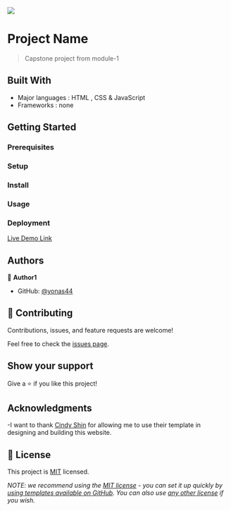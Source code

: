 ![](https://img.shields.io/badge/Microverse-blueviolet)

# Project Name

> Capstone project from module-1

## Built With

- Major languages : HTML , CSS & JavaScript
- Frameworks : none

## Getting Started

### Prerequisites

### Setup

### Install

### Usage

### Deployment

[Live Demo Link](https://yonas44.github.io/Microverse_capstone-1/)

## Authors

👤 **Author1**

- GitHub: [@yonas44](https://github.com/yonas44/Microverse_capstone-1)

## 🤝 Contributing

Contributions, issues, and feature requests are welcome!

Feel free to check the [issues page](../../issues/).

## Show your support

Give a ⭐️ if you like this project!

## Acknowledgments

-I want to thank [Cindy Shin](https://creativecommons.org/licenses/by-nc/4.0/)
for allowing me to use their template in designing and building this website.

## 📝 License

This project is [MIT](./MIT.md) licensed.

_NOTE: we recommend using the
[MIT license](https://choosealicense.com/licenses/mit/) - you can set it up
quickly by
[using templates available on GitHub](https://docs.github.com/en/communities/setting-up-your-project-for-healthy-contributions/adding-a-license-to-a-repository).
You can also use [any other license](https://choosealicense.com/licenses/) if
you wish._
